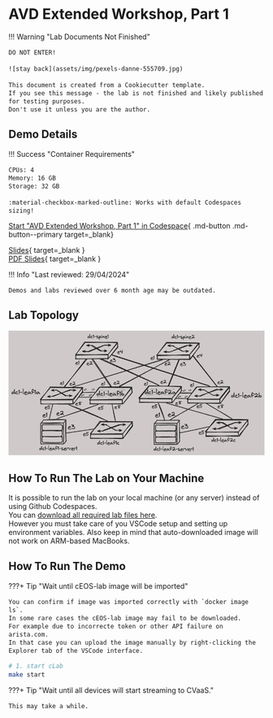# AVD Extended Workshop, Part 1

!!! Warning "Lab Documents Not Finished"

    DO NOT ENTER!

    ![stay back](assets/img/pexels-danne-555709.jpg)

    This document is created from a Cookiecutter template.
    If you see this message - the lab is not finished and likely published for testing purposes.
    Don't use it unless you are the author.

## Demo Details

!!! Success "Container Requirements"

    CPUs: 4  
    Memory: 16 GB  
    Storage: 32 GB  

    :material-checkbox-marked-outline: Works with default Codespaces sizing!

[Start "AVD Extended Workshop, Part 1" in Codespace](https://codespaces.new/{{gh.repository}}?quickstart=1&devcontainer_path=.devcontainer%2Favd-avd-extended-workshop--part-1%2Fdevcontainer.json){ .md-button .md-button--primary target=_blank}

[Slides](https://{{gh.org_name}}.github.io/{{gh.repo_name}}/slides/avd-avd-extended-workshop--part-1.html){ target=_blank }  
[PDF Slides](https://{{gh.org_name}}.github.io/{{gh.repo_name}}/pdfs/avd-avd-extended-workshop--part-1.pdf){ target=_blank }  

!!! Info "Last reviewed: 29/04/2024"

    Demos and labs reviewed over 6 month age may be outdated.

## Lab Topology

![lab topology](assets/img/avd-avd-extended-workshop--part-1/atd-l3ls.png)

## How To Run The Lab on Your Machine

It is possible to run the lab on your local machine (or any server) instead of using Github Codespaces.  
You can [download all required lab files here](https://arista-netdevops-community.github.io/one-click-se-demos/lab_archives/avd-avd-extended-workshop--part-1.tar.gz).  
However you must take care of you VSCode setup and setting up environment variables. Also keep in mind that auto-downloaded image will not work on ARM-based MacBooks.

## How To Run The Demo

???+ Tip "Wait until cEOS-lab image will be imported"

    You can confirm if image was imported correctly with `docker image ls`.  
    In some rare cases the cEOS-lab image may fail to be downloaded.
    For example due to incorrecte token or other API failure on arista.com.  
    In that case you can upload the image manually by right-clicking the Explorer tab of the VSCode interface.

```bash
# 1. start cLab
make start
```

???+ Tip "Wait until all devices will start streaming to CVaaS."

    This may take a while.
